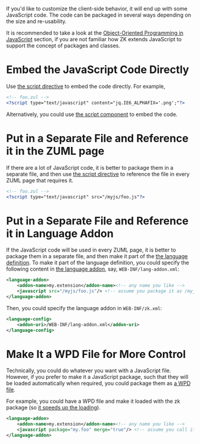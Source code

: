 

If you'd like to customize the client-side behavior, it will end up with
some JavaScript code. The code can be packaged in several ways depending
on the size and re-usability.

It is recommended to take a look at the [Object-Oriented Programming in
JavaScript](ZK_Client-side_Reference/Introduction/Object_Oriented_Programming_in_JavaScript)
section, if you are not familiar how ZK extends JavaScript to support
the concept of packages and classes.

# Embed the JavaScript Code Directly

Use [the script
directive](ZUML_Reference/ZUML/Processing_Instructions/script)
to embed the code directly. For example,

``` xml
<!-- foo.zul -->
<?script type="text/javascript" content="jq.IE6_ALPHAFIX='.png';"?>
```

Alternatively, you could use [the script
component](ZK_Component_Reference/Essential_Components/Script)
to embed the code.

# Put in a Separate File and Reference it in the ZUML page

If there are a lot of JavaScript code, it is better to package them in a
separate file, and then use [the script
directive](ZUML_Reference/ZUML/Processing_Instructions/script)
to reference the file in every ZUML page that requires it.

``` xml
<!-- foo.zul -->
<?script type="text/javascript" src="/myjs/foo.js"?>
```

# Put in a Separate File and Reference it in Language Addon

If the JavaScript code will be used in every ZUML page, it is better to
package them in a separate file, and then make it part of the [the
language definition](ZUML_Reference/ZUML/Languages). To make
it part of the language definition, you could specify the following
content in [the language
addon](ZK_Client-side_Reference/Language_Definition), say,
`WEB-INF/lang-addon.xml`:

``` xml
<language-addon>
    <addon-name>my.extension</addon-name><!-- any name you like -->
    <javascript src="/myjs/foo.js"/> <!-- assume you package it as /myjs/foo.js -->
</language-addon>
```

Then, you could specify the language addon in `WEB-INF/zk.xml`:

``` xml
<language-config>
    <addon-uri>/WEB-INF/lang-addon.xml</addon-uri>
</language-config>
```

# Make It a WPD File for More Control

Technically, you could do whatever you want with a JavaScript file.
However, if you prefer to make it a JavaScript package, such that they
will be loaded automatically when required, you could package them as [a
WPD
file](ZK_Client-side_Reference/Widget_Package_Descriptor).

For example, you could have a WPD file and make it loaded with the zk
package (so [it speeds up the
loading]({{site.baseurl}}/zk_dev_ref/Performance_Tips/Minimize_Number_of_JavaScript_Files_to_Load)).

``` xml
<language-addon>
    <addon-name>my.extension</addon-name><!-- any name you like -->
    <javascript package="my.foo" merge="true"/> <!-- assume you call it my.foo -->
</language-addon>
```



